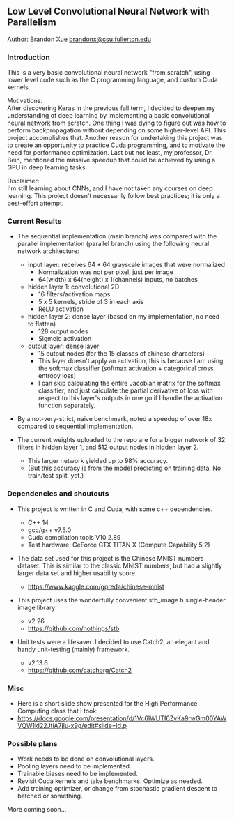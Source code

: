 ## Low Level Convolutional Neural Network with Parallelism

Author:
Brandon Xue brandonx@csu.fullerton.edu


### Introduction
This is a very basic convolutional neural network "from scratch", using lower level code such as the C programming language, and custom Cuda kernels.

Motivations:\
After discovering Keras in the previous fall term, I decided to deepen my understanding of deep learning by implementing a basic convolutional neural network from scratch. One thing I was dying to figure out was how to perform backpropagation without depending on some higher-level API. This project accomplishes that. Another reason for undertaking this project was to create an opportunity to practice Cuda programming, and to motivate the need for performance optimization. Last but not least, my professor, Dr. Bein, mentioned the massive speedup that could be achieved by using a GPU in deep learning tasks.

Disclaimer:\
I'm still learning about CNNs, and I have not taken any courses on deep learning. This project doesn't necessarily follow best practices; it is only a best-effort attempt.


### Current Results
- The sequential implementation (main branch) was compared with the parallel implementation (parallel branch) using the following neural network architecture:
  - input layer: receives 64 * 64 grayscale images that were normalized
    - Normalization was not per pixel, just per image
    - 64(width) x 64(height) x 1(channels) inputs, no batches
  - hidden layer 1: convolutional 2D
    - 16 filters/activation maps
    - 5 x 5 kernels, stride of 3 in each axis
    - ReLU activation
  - hidden layer 2: dense layer (based on my implementation, no need to flatten)
    - 128 output nodes
    - Sigmoid activation
  - output layer: dense layer
    - 15 output nodes (for the 15 classes of chinese characters)
    - This layer doesn't apply an activation, this is because I am using the softmax classifier (softmax activation + categorical cross entropy loss)
    - I can skip calculating the entire Jacobian matrix for the softmax classifier, and just calculate the partial derivative of loss with respect to this layer's outputs in one go if I handle the activation function separately.

- By a not-very-strict, naive benchmark, noted a speedup of over 18x compared to sequential implementation.
- The current weights uploaded to the repo are for a bigger network of 32 filters in hidden layer 1, and 512 output nodes in hidden layer 2.
  - This larger network yielded up to 98% accuracy.
  - (But this accuracy is from the model predicting on training data. No train/test split, yet.)


### Dependencies and shoutouts

- This project is written in C and Cuda, with some c++ dependencies.
  - C++ 14
  - gcc/g++ v7.5.0 
  - Cuda compilation tools V10.2.89
  - Test hardware: GeForce GTX TITAN X (Compute Capability 5.2)

- The data set used for this project is the Chinese MNIST numbers dataset. This is similar to the classic MNIST numbers, but had a slightly larger data set and higher usability score.
  - https://www.kaggle.com/gpreda/chinese-mnist

- This project uses the wonderfully convenient stb_image.h single-header image library:
  - v2.26
  - https://github.com/nothings/stb

- Unit tests were a lifesaver. I decided to use Catch2, an elegant and handy unit-testing (mainly) framework.
  - v2.13.6
  - https://github.com/catchorg/Catch2


### Misc

- Here is a short slide show presented for the High Performance Computing class that I took:
- https://docs.google.com/presentation/d/1Vc6IWUTI6ZvKa9rwGm00YAWVQW1kl22JtiA7jIu-x9g/edit#slide=id.p


### Possible plans
- Work needs to be done on convolutional layers.
- Pooling layers need to be implemented.
- Trainable biases need to be implemented.
- Revisit Cuda kernels and take benchmarks. Optimize as needed.
- Add training optimizer, or change from stochastic gradient descent to batched or something.

More coming soon...
